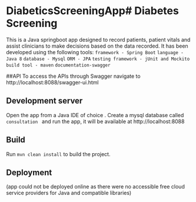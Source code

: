 # DiabeticsScreeningApp# Diabetes Screening

This is a Java springboot app designed to record patients, patient vitals and assist clinicians to make
decisions based on the data recorded.
It has been developed using the following tools:
`framework - Spring Boot`
`language - Java 8`
`database - Mysql`
`ORM - JPA`
`testing framework - jUnit and Mockito`
`build tool - maven`
`documentation-swagger`

##API 
To access the APIs through Swagger navigate to http://localhost:8088/swagger-ui.html

## Development server

Open the app from a Java IDE of choice . Create a mysql database called `consultation ` and run the app, it will be
available at http://localhost:8088

## Build

Run `mvn clean install` to build the project.

## Deployment
(app could not be deployed online as there were no accessible free cloud service providers for Java and compatible libraries)



